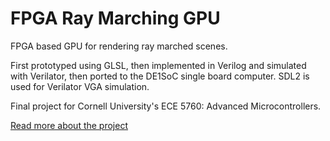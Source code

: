# FPGA Ray Marching GPU

FPGA based GPU for rendering ray marched scenes.

First prototyped using GLSL, then implemented in Verilog and simulated with Verilator, then ported to the DE1SoC single board computer.
SDL2 is used for Verilator VGA simulation.

Final project for Cornell University's ECE 5760: Advanced Microcontrollers.

[Read more about the project](https://michael-crum.com/fpga_raymarching_gpu/)
